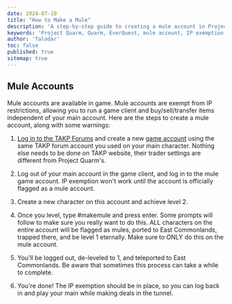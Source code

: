 ```yaml
---
date: 2024-07-10
title: "How to Make a Mule"
description: 'A step-by-step guide to creating a mule account in Project Quarm, including necessary steps and warnings.'
keywords: 'Project Quarm, Quarm, EverQuest, mule account, IP exemption, game client'
author: 'Talodar'
toc: false
published: true
sitemap: true
---
```

## Mule Accounts

Mule accounts are available in game. Mule accounts are exempt from IP restrictions, allowing you to run a game client and buy/sell/transfer items independent of your main account.  Here are the steps to create a mule account, along with some warnings:

1.	[Log in to the TAKP Forums](https://www.takproject.net/forums/index.php?login/) and create a new [game account](https://www.takproject.net/forums/tools.php?tool=account) using the same TAKP forum account you used on your main character. Nothing else needs to be done on TAKP website, their trader settings are different from Project Quarm's.

2.	Log out of your main account in the game client, and log in to the mule game account.  IP exemption won't work until the account is officially flagged as a mule account.

3.	Create a new character on this account and achieve level 2.

4.	Once you level, type #makemule and press enter.  Some prompts will follow to make sure you really want to do this.  ALL characters on the entire account will be flagged as mules, ported to East Commonlands, trapped there, and be level 1 eternally.  Make sure to ONLY do this on the mule account.

5.	You'll be logged out, de-leveled to 1, and teleported to East Commonlands. Be aware that sometimes this process can take a while to complete.

6.	You're done!  The IP exemption should be in place, so you can log back in and play your main while making deals in the tunnel.